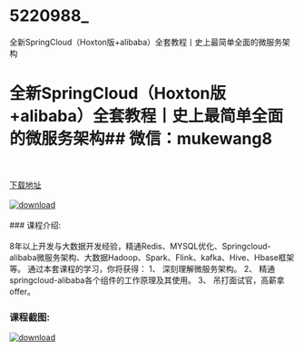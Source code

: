 # 5220988_
全新SpringCloud（Hoxton版+alibaba）全套教程丨史上最简单全面的微服务架构
# 全新SpringCloud（Hoxton版+alibaba）全套教程丨史上最简单全面的微服务架构## 微信：mukewang8
<br/></br>[下载地址](http://www.36tz.cn/article/5220988 "下载地址")
<br/></br>[![download](http://36tz.cn/muke_img/2021_09_1-8-300x148.png "下载地址")](http://www.36tz.cn/article/5220988 "下载地址")
<br/></br>### 课程介绍:<br/></br>8年以上开发与大数据开发经验，精通Redis、MYSQL优化、Springcloud-alibaba微服务架构、大数据Hadoop、Spark、Flink、kafka、Hive、Hbase框架等。
通过本套课程的学习，你将获得：
1、 深刻理解微服务架构。
2、 精通springcloud-alibaba各个组件的工作原理及其使用。
3、 吊打面试官，高薪拿offer。

### 课程截图:
[![download](http://36tz.cn/muke_img/2021_09_2-8.png "下载地址")](http://www.36tz.cn/article/5220988 "下载地址")
